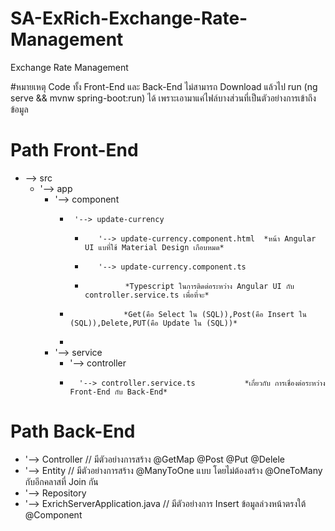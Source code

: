 # SA-ExRich-Exchange-Rate-Management
Exchange Rate Management

#หมายเหตุ Code ทั้ง Front-End และ Back-End ไม่สามารถ Download แล้วไป run (ng serve && mvnw spring-boot:run) ได้ เพราะเอามาแค่ไฟล์บางส่วนที่เป็นตัวอย่างการเข้าถึงข้อมูล

# Path Front-End
*   --> src
    *   '--> app
         *  '--> component
            *      '--> update-currency                              
               *        '--> update-currency.component.html  *หน้า Angular UI แบที่ใช้ Material Design เกือบหมด*  
               *        '--> update-currency.component.ts    
               *              *Typescript ในการติดต่อระหว่าง Angular UI กับ controller.service.ts เพื่อที่จะ*
            *                 *Get(คือ Select ใน (SQL)),Post(คือ Insert ใน (SQL)),Delete,PUT(คือ Update ใน (SQL))*
            *  
         *  '--> service
            *  '--> controller 
            *       '--> controller.service.ts           *เกี่ยวกับ การเชื่องต่อระหว่าง Front-End กับ Back-End*
                   
# Path Back-End
*  '--> Controller                                       // มีตัวอย่างการสร้าง @GetMap @Post @Put @Delele
*  '--> Entity                                           // มีตัวอย่างการสร้าง @ManyToOne แบบ โดยไม่ต้องสร้าง @OneToMany กับอีกคลาสที่ Join กัน 
*  '--> Repository
*  '--> ExrichServerApplication.java                     // มีตัวอย่างการ Insert ข้อมูลล่วงหน้าตรงใต้ 	@Component

